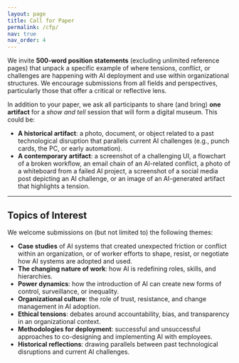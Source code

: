 ```yaml
---
layout: page
title: Call for Paper
permalink: /cfp/
nav: true
nav_order: 4
---
```


We invite **500-word position statements** (excluding unlimited reference pages) that unpack a specific example of where tensions, conflict, or challenges are happening with AI deployment and use within organizational structures. We encourage submissions from all fields and perspectives, particularly those that offer a critical or reflective lens.

In addition to your paper, we ask all participants to share (and bring) **one artifact** for a *show and tell* session that will form a digital museum. This could be:

- **A historical artifact**: a photo, document, or object related to a past technological disruption that parallels current AI challenges (e.g., punch cards, the PC, or early automation).  
- **A contemporary artifact**: a screenshot of a challenging UI, a flowchart of a broken workflow, an email chain of an AI-related conflict, a photo of a whiteboard from a failed AI project, a screenshot of a social media post depicting an AI challenge, or an image of an AI-generated artifact that highlights a tension.  

---

## Topics of Interest

We welcome submissions on (but not limited to) the following themes:

- **Case studies** of AI systems that created unexpected friction or conflict within an organization, or of worker efforts to shape, resist, or negotiate how AI systems are adopted and used.  
- **The changing nature of work**: how AI is redefining roles, skills, and hierarchies.  
- **Power dynamics**: how the introduction of AI can create new forms of control, surveillance, or inequality.  
- **Organizational culture**: the role of trust, resistance, and change management in AI adoption.  
- **Ethical tensions**: debates around accountability, bias, and transparency in an organizational context.  
- **Methodologies for deployment**: successful and unsuccessful approaches to co-designing and implementing AI with employees.  
- **Historical reflections**: drawing parallels between past technological disruptions and current AI challenges.  
